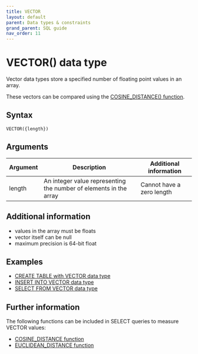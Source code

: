 ```yaml
---
title: VECTOR
layout: default
parent: Data types & constraints
grand_parent: SQL guide
nav_order: 11
---
```


# VECTOR() data type

Vector data types store a specified number of floating point values in an array.

These vectors can be compared using the [COSINE_DISTANCE() function](#further-information).

## Syntax

```
VECTOR({length})
```

## Arguments

| Argument | Description | Additional information |
|---|---|---|
| length | An integer value representing the number of elements in the array | Cannot have a zero length |

## Additional information

* values in the array must be floats
* vector itself can be null
* maximum precision is 64-bit float

## Examples

* [CREATE TABLE with VECTOR data type](/docs/sql-guide/examples/sql-eg-table/sql-eg-table-create-cosvec-target)
* [INSERT INTO VECTOR data type](/docs/sql-guide/examples/sql-eg-insert/sql-eg-insert-cosvec-target)
* [SELECT FROM VECTOR data type](/docs/sql-guide/examples/sql-eg-select/sql-eg-select-from-cosvec-target)

## Further information

The following functions can be included in SELECT queries to measure VECTOR values:
* [COSINE_DISTANCE function](/docs/sql-guide/functions/function-cosine-distance)
* [EUCLIDEAN_DISTANCE function](/docs/sql-guide/functions/function-euclidean-distance)
